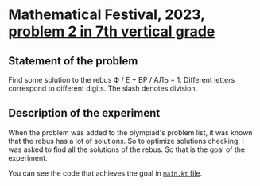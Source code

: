 # Mathematical Festival, 2023, [problem 2 in 7th vertical grade](https://olympiads.mccme.ru/matprazdnik/prob_23_vert.html#v7)

## Statement of the problem

Find some solution to the rebus Ф / Е + ВР / АЛЬ = 1. Different letters correspond to different digits. The slash denotes division.

## Description of the experiment

When the problem was added to the olympiad's problem list, it was known that the rebus has a lot of solutions. So to optimize solutions checking, I was asked to find all the solutions of the rebus. So that is the goal of the experiment.

You can see the code that achieves the goal in [`main.kt` file](src/main/kotlin/main.kt).